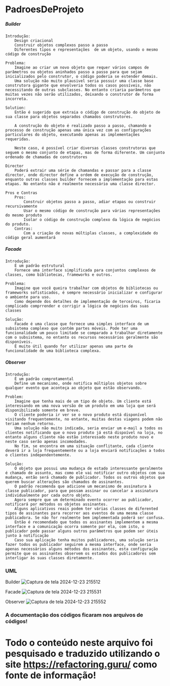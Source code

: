 # PadroesDeProjeto

##### Builder
	Introdução:
		Design criacional
		Construir objetos complexos passo a passo
		Diferentes tipos e representações  de um objeto, usando o mesmo código de construção

	Problema:
		Imagine ao criar um novo objeto que requer vários campos de parâmetros ou objetos aninhados passo a passo para que sejam inicializados pelo construtor, o código poderia se estender demais.
		Uma solução não muito plausivel seria possuir uma classe base construtora gigante que envolveria todos os casos possíveis, não necessitando de outras subclasses. No entanto criaria parâmetros que muitas vezes não serão utilizados, deixando o construtor de forma incorreta.

	Solution:
		Então é sugerido que extraia o código de construção do objeto de sua classe para objetos separados chamados construtores.

		A construção do objeto é realizado passo a passo, chamando o processo de construção apenas uma única vez com as configurações particulares do objeto, executando apenas as implementações requeridas.

		Neste caso, é possível criar diversas classes construtoras que seguem o mesmo conjunto de etapas, mas de forma diferente. Um conjunto ordenado de chamadas de construtores

	Director
		Poderá extrair uma série de chamandas e passar para a classe director, onde director define a ordem de execução de construção, enquanto outras classes builder fornecem a implementação para estas etapas. No entanto não é realmente necessário uma classe director.

	Pros e Contras
		Pros:
			Construir objetos passo a passo, adiar etapas ou construir recursivamente
			Usar o mesmo código de construção para várias representações do mesmo produto
			Isolar o código de construção complexo da lógica de negócios do produto.
		Contras:
			Com a criação de novas múltiplas classes, a complexidade do código geral aumentará

##### Facade
	Introdução:
		É um padrão estrutural
		Fornece uma interface simplificada para conjuntos complexos de classes, como bibliotecas, frameworks e outros.

	Problema:
		Imagine que você queira trabalhar com objetos de bibliotecas ou frameworks sofisticados, é sempre necessário inicializar e configurar o ambiente para uso.
		Como depende dos detalhes de implementação de terceiros, ficaria complicado comprrender e corrigir a lógica de negócios das suas classes

	Solução:
		Facade é uma classe que fornece uma simples interface de um subsistema complexo que contém partes móveis. Pode ter uma funcionalidade um pouco limitade se comparado a trabalhar diretamente com o subsistema, no entanto os recursos necessários geralmente são disponíveis.
		É muito útil quando for utilizar apenas uma parte de funcionalidade de uma biblioteca complexa.


##### Observer

	Introdução:
		É um padrão comprotamental
		Define um mecanismo, onde notifica múltiplos objetos sobre qualquer evento que aconteça ao objeto que estão observando.

	Problem:
		Imagine que tenha mais de um tipo de objeto. Um cliente está interessando em uma nova versão de um produto em uma loja que será disponibilizado somente em breve.
		O cliente poderia ir ver se o novo produto está disponível visitando frequentemente, no entante, muitas destas viagens podem não teriam nenhum retorno.
		Uma solução não muito indicada, seria enviar um e-mail a todos os clientes notificando que o novo produto já está dispoível na loja, no entanto alguns cliente não estão interessado neste produto novo e neste caso serão apenas incomodades.
		No fim, se encontra em uma situação conflitante, cada cliente deverá ir a loja frequentemente ou a loja enviará notificações a todos o clientes independentemente.

	Solução:
		O objeto que possui uma mudança de estado interessante geralmente é chamado de assunto, mas como ele vai notificar outro objetos com sua mudança, então será chamado de publicador. Todos os outros objetos que querem buscar alterações são chamados de assinantes.
		O padrão recomenda que adicione um mecanismo de assinatura à classe publicador, para que possam assinar ou cancelar a assinatura individualmente por cada outro objeto.
		Agora sempre que um determinado evento ocorrer ao publicador, notificará por métodos os objetos assinantes.
		Alguns aplicativos reais podem ter várias classes de diferented tipos de assinantes para recorrer aos eventos de uma mesma classe publicadora. Se não for realmente bem implementada poderá ser confusa.
		Então é recomendado que todos os assinantes implementem a mesma interface e a comunicação ocorra somente por ela, com isto, o publicador pode passar alguns outros parâmetros que podem ser úteis junto à notificação
		Caso sua aplicação tenha muitos publicadores, uma solução seria fazer todos os publicador seguirem a mesma interface, onde seria apenas necessários alguns métodos dos assinantes, esta configuração permite que os assinantes observem os estados dos publicadores sem interligar às suas classes diretamente.

  ### UML

Builder
  ![Captura de tela 2024-12-23 215512](https://github.com/user-attachments/assets/d88993dc-01bb-4ec0-b9a3-2cf64c6c96cb)

Facade
  ![Captura de tela 2024-12-23 215531](https://github.com/user-attachments/assets/0d5c7609-bfde-4583-b757-6c9ddc696260)

Observer
  ![Captura de tela 2024-12-23 215552](https://github.com/user-attachments/assets/1d5b4930-db42-4448-a0ae-cf50d28ac1b4)

### A documentação dos códigos ficaram nos arquivos de códigos!

# Todo o conteúdo neste arquivo foi pesquisado e traduzido utilizando o site https://refactoring.guru/ como fonte de informação!
